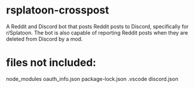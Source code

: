 # rsplatoon-crosspost
A Reddit and Discord bot that posts Reddit posts to Discord, specifically for r/Splatoon. The bot is also capable of reporting Reddit posts when they are deleted from Discord by a mod.

# files not included:
node_modules
oauth_info.json
package-lock.json
.vscode
discord.json
